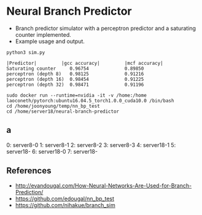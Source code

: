 # Neural Branch Predictor

* Branch predictor simulator with a perceptron predictor and a saturating counter implemented.
* Example usage and output.

```
python3 sim.py

|Predictor|         |gcc accuracy|         |mcf accuracy|
Saturating counter     0.96754             0.89850
perceptron (depth 8)   0.98125             0.91216
perceptron (depth 16)  0.98454             0.91225
perceptron (depth 32)  0.98471             0.91196
```

```
sudo docker run --runtime=nvidia -it -v /home:/home laoconeth/pytorch:ubuntu16.04.5_torch1.0.0_cuda10.0 /bin/bash
cd /home/joonyoung/temp/nn_bp_test
cd /home/server18/neural-branch-predictor
```

## a
0: server8-0
1: server8-1
2: server8-2
3: server8-3
4: server18-1
5: server18-
6: server18-0
7: server18-


## References

* http://evandougal.com/How-Neural-Networks-Are-Used-for-Branch-Prediction/
* https://github.com/edougal/nn_bp_test
* https://github.com/nihakue/branch_sim

